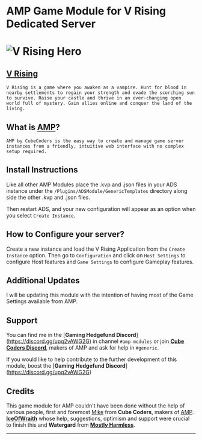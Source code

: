 # AMP Game Module for V Rising Dedicated Server

# ![V Rising Hero](https://cdn2.steamgriddb.com/file/sgdb-cdn/logo_thumb/2b66636acb3cee29eb2990dbc255f3a1.png)



## [V Rising](https://store.steampowered.com/app/1604030/V_Rising/)

```Text
V Rising is a game where you awaken as a vampire. Hunt for blood in nearby settlements to regain your strength and evade the scorching sun to survive. Raise your castle and thrive in an ever-changing open world full of mystery. Gain allies online and conquer the land of the living.
```



## What is [AMP]()?

```
AMP by CubeCoders is the easy way to create and manage game server instances from a friendly, intuitive web interface with no complex setup required.
```

## Install Instructions

Like all other AMP Modules place the .kvp and .json files in your ADS instance under the `/Plugins/ADSModule/GenericTemplates` directory along side the other .kvp and .json files.

Then restart ADS, and your new configuration will appear as an option when you select `Create Instance`.

## How to Configure your server?

Create a new instance and load the V Rising Application from the `Create Instance` option.  Then go to `Configuration` and click on `Host Settings` to configure Host features and `Game Settings` to configure Gameplay features.

## Additional Updates

I will be updating this module with the intention of having most of the Game Settings available from AMP.

## Support

You can find me in the [**Gaming Hedgefund Discord**] (https://discord.gg/upq2vAWG2G) in channel `#amp-modules` or join **[Cube Coders Discord](https://discord.gg/cubecoders)**, makers of AMP and ask for help in `#generic`.

If you would like to help contribute to the further development of this module, boost the [**Gaming Hedgefund Discord**] (https://discord.gg/upq2vAWG2G)

## Credits

This game module for AMP couldn't have been done without the help of various people, first and foremost [Mike](https://github.com/PhonicUK) from **Cube Coders**, makers of [AMP](https://cubecoders.com/AMP).  **[IceOfWraith](https://github.com/IceOfWraith)** whose help, suggestions, optimism and support were crucial to finish this and **Watergard** from **[Mostly Harmless](https://mhguild.com)**.



------

